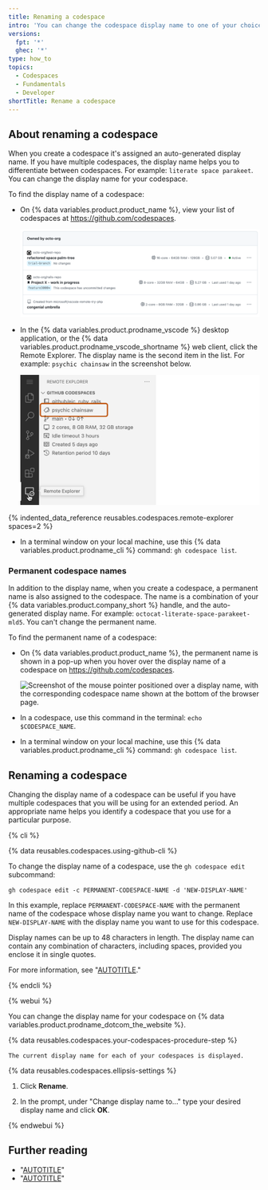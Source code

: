 ```yaml
---
title: Renaming a codespace
intro: 'You can change the codespace display name to one of your choice through {% data variables.product.prodname_dotcom_the_website %} or the {% data variables.product.prodname_cli %}.'
versions:
  fpt: '*'
  ghec: '*'
type: how_to
topics:
  - Codespaces
  - Fundamentals
  - Developer
shortTitle: Rename a codespace
---
```


## About renaming a codespace

When you create a codespace it's assigned an auto-generated display name. If you have multiple codespaces, the display name helps you to differentiate between codespaces. For example: `literate space parakeet`. You can change the display name for your codespace.

To find the display name of a codespace:

- On {% data variables.product.product_name %}, view your list of codespaces at https://github.com/codespaces.

   ![Screenshot of a list of three codespaces on the https://github.com/codespaces page."](/assets/images/help/codespaces/your-codespaces-list.png)

- In the {% data variables.product.prodname_vscode %} desktop application, or the {% data variables.product.prodname_vscode_shortname %} web client, click the Remote Explorer. The display name is the second item in the list. For example: `psychic chainsaw` in the screenshot below.

  ![Screenshot of the "Remote Explorer" in {% data variables.product.prodname_vscode_shortname %}. The codespace display name, "psychic chainsaw," is highlighted with a dark orange outline.](/assets/images/help/codespaces/codespaces-remote-explorer.png)

{% indented_data_reference reusables.codespaces.remote-explorer spaces=2 %}
- In a terminal window on your local machine, use this {% data variables.product.prodname_cli %} command: `gh codespace list`.

### Permanent codespace names

In addition to the display name, when you create a codespace, a permanent name is also assigned to the codespace. The name is a combination of your {% data variables.product.company_short %} handle, and the auto-generated display name. For example: `octocat-literate-space-parakeet-mld5`. You can't change the permanent name.

To find the permanent name of a codespace:

- On {% data variables.product.product_name %}, the permanent name is shown in a pop-up when you hover over the display name of a codespace on https://github.com/codespaces.

   ![Screenshot of the mouse pointer positioned over a display name, with the corresponding codespace name shown at the bottom of the browser page.](/assets/images/help/codespaces/find-codespace-name-github.png)

- In a codespace, use this command in the terminal: `echo $CODESPACE_NAME`.
- In a terminal window on your local machine, use this {% data variables.product.prodname_cli %} command: `gh codespace list`.

## Renaming a codespace

Changing the display name of a codespace can be useful if you have multiple codespaces that you will be using for an extended period. An appropriate name helps you identify a codespace that you use for a particular purpose.

{% cli %}

{% data reusables.codespaces.using-github-cli %}

To change the display name of a codespace, use the `gh codespace edit` subcommand:

```shell
gh codespace edit -c PERMANENT-CODESPACE-NAME -d 'NEW-DISPLAY-NAME'
```

In this example, replace `PERMANENT-CODESPACE-NAME` with the permanent name of the codespace whose display name you want to change. Replace `NEW-DISPLAY-NAME` with the display name you want to use for this codespace.

Display names can be up to 48 characters in length. The display name can contain any combination of characters, including spaces, provided you enclose it in single quotes.

For more information, see "[AUTOTITLE](/codespaces/developing-in-a-codespace/using-github-codespaces-with-github-cli#rename-a-codespace)."

{% endcli %}

{% webui %}

You can change the display name for your codespace on {% data variables.product.prodname_dotcom_the_website %}.

{% data reusables.codespaces.your-codespaces-procedure-step %}

    The current display name for each of your codespaces is displayed.

{% data reusables.codespaces.ellipsis-settings %}
1. Click **Rename**.

1. In the prompt, under "Change display name to..." type your desired display name and click **OK**.

{% endwebui %}

## Further reading

- "[AUTOTITLE](/codespaces/setting-your-user-preferences)"
- "[AUTOTITLE](/codespaces/managing-your-codespaces)"
